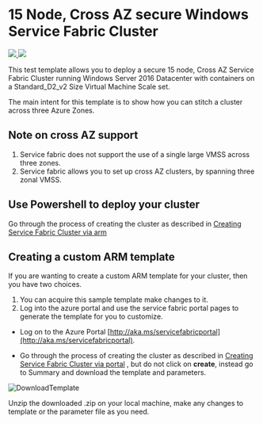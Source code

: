 # 15 Node, Cross AZ secure Windows Service Fabric Cluster

<a href="https://portal.azure.com/#create/Microsoft.Template/uri/https%3A%2F%2Fraw.githubusercontent.com%2FAzure-Samples%2Fservice-fabric-cluster-templates%2Fmaster%2F15-VM-Windows-Cross-AZ-Secure%2FAzureDeploy.json" target="_blank">
    <img src="http://azuredeploy.net/deploybutton.png"/>
</a>
<a href="http://armviz.io/#/?load=https%3A%2F%2Fraw.githubusercontent.com%2FAzure-Samples%2Fservice-fabric-cluster-templates%2Fmaster%2F15-VM-Windows-Cross-AZ-Secure%2FAzureDeploy.json" target="_blank">
    <img src="http://armviz.io/visualizebutton.png"/>
</a>

This test template allows you to deploy a secure 15 node, Cross AZ Service Fabric Cluster running Windows Server 2016 Datacenter with containers on a Standard_D2_v2 Size Virtual Machine Scale set.

The main intent for this template is to show how you can stitch a cluster across three Azure Zones. 

## Note on cross AZ support
1. Service fabric does not support the use of a single large VMSS across three zones.
2. Service fabric allows you to set up cross AZ clusters, by spanning three zonal VMSS.


## Use Powershell to deploy your cluster

Go through the process of creating the cluster as described in [Creating Service Fabric Cluster via arm](https://docs.microsoft.com/azure/service-fabric/service-fabric-cluster-creation-via-arm)


## Creating a custom ARM template

If you are wanting to create a custom ARM template for your cluster, then you have two choices.

1. You can acquire this sample template make changes to it. 
2. Log into the azure portal and use the service fabric portal pages to generate the template for you to customize.
  * Log on to the Azure Portal [http://aka.ms/servicefabricportal](http://aka.ms/servicefabricportal).

  * Go through the process of creating the cluster as described in [Creating Service Fabric Cluster via portal](https://docs.microsoft.com/azure/service-fabric/service-fabric-cluster-creation-via-portal) , but do not click on **create**, instead go to Summary and download the template and parameters.


 ![DownloadTemplate]


Unzip the downloaded .zip on your local machine, make any changes to template or the parameter file as you need.


<!-- Links -->
[azure-powershell]:https://azure.microsoft.com/documentation/articles/powershell-install-configure/
[azure-CLI]:https://docs.microsoft.com/en-us/cli/azure/get-started-with-azure-cli?view=azure-cli-latest

<!--Image references-->
[DownloadTemplate]: ./DownloadTemplate.png
[NSG3]: ./NSG3.PNG
[NSG2]: ./NSG2.PNG
[DownloadCert]: ./DownloadCert.PNG




